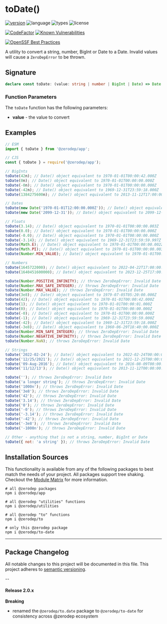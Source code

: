 # toDate()

[![version](https://img.shields.io/npm/v/@zerodep/to-integer?style=flat-square&color=blue)](https://www.npmjs.com/package/@zerodep/to-integer)
![language](https://img.shields.io/badge/typescript-100%25-blue?style=flat-square)
![types](https://img.shields.io/badge/types-included-blue?style=flat-square)
![license](https://img.shields.io/github/license/cdepage/zerodep?color=blue&style=flat-square)

[![CodeFactor](https://www.codefactor.io/repository/github/cdepage/zerodep/badge)](https://www.codefactor.io/repository/github/cdepage/zerodep)
[![Known Vulnerabilities](https://snyk.io/test/github/cdepage/zerodep/badge.svg)](https://snyk.io/test/github/cdepage/zerodep)

[![OpenSSF Best Practices](https://www.bestpractices.dev/projects/9225/badge)](https://www.bestpractices.dev/projects/9225)

A utility to convert a string, number, BigInt or Date to a Date. Invalid values will cause a `ZeroDepError` to be thrown.

## Signature

```typescript
declare const toDate: (value: string | number | BigInt | Date) => Date;
```

### Function Parameters

The `toDate` function has the following parameters:

- **value** - the value to convert

## Examples

```javascript
// ESM
import { toDate } from '@zerodep/app';

// CJS
const { toDate } = require('@zerodep/app');
```

```javascript
// BigInts
toDate(42n); // Date() object equivalent to 1970-01-01T00:00:42.000Z
toDate(0n); // Date() object equivalent to 1970-01-01T00:00:00.000Z
toDate(-0n); // Date() object equivalent to 1970-01-01T00:00:00.000Z
toDate(-42n); // Date() object equivalent to 1969-12-31T23:59:18.000Z
toDate(1384275600n); // Date() object equivalent to 2013-11-12T17:00:00.000Z

// Dates
toDate(new Date('1970-01-01T12:00:00.000Z')); // Date() object equivalent to 1970-01-01T12:00:00.000Z
toDate(new Date('2099-12-31')); // Date() object equivalent to 2099-12-31T12:00:00.000Z

// Floats
toDate(3.14); // Date() object equivalent to 1970-01-01T00:00:00.003Z
toDate(0.0); // Date() object equivalent to 1970-01-01T00:00:00.000Z
toDate(-0.0); // Date() object equivalent to 1970-01-01T00:00:00.000Z
toDate(-3.14); // Date() object equivalent to 1969-12-31T23:59:59.997Z
toDate(Math.E); // Date() object equivalent to 1970-01-01T00:00:00.002Z
toDate(Math.PI); // Date() object equivalent to 1970-01-01T00:00:00.003Z
toDate(Number.MIN_VALUE); // Date() object equivalent to 1970-01-01T00:00:00.000Z

// Numbers
toDate(1645722000); // Date() object equivalent to 2022-04-22T17:00:00.000Z
toDate(1640451600000); // Date() object equivalent to 2023-12-25T17:00:00.000Z

toDate(Number.POSITIVE_INFINITY); // throws ZeroDepError: Invalid Date
toDate(Number.MAX_SAFE_INTEGER); // throws ZeroDepError: Invalid Date
toDate(Number.MAX_VALUE); // throws ZeroDepError: Invalid Date
toDate(3e8); // Date() object equivalent to 1979-07-05T05:20:00.000Z
toDate(42); // Date() object equivalent to 1970-01-01T00:00:42.000Z
toDate(1); // Date() object equivalent to 1970-01-01T00:00:01.000Z
toDate(0); // Date() object equivalent to 1970-01-01T00:00:00.000Z
toDate(-0); // Date() object equivalent to 1970-01-01T00:00:00.000Z
toDate(-1); // Date() object equivalent to 1969-12-31T23:59:59.000Z
toDate(-42); // Date() object equivalent to 1969-12-31T23:59:18.000Z
toDate(-3e8); // Date() object equivalent to 1960-06-29T18:40:00.000Z
toDate(Number.MIN_SAFE_INTEGER); // throws ZeroDepError: Invalid Date
toDate(Number.NEGATIVE_INFINITY); // throws ZeroDepError: Invalid Date
toDate(Number.NaN); // throws ZeroDepError: Invalid Date

// Strings
toDate('2022-02-24'); // Date() object equivalent to 2022-02-24T00:00:00.000Z
toDate('12/25/2021'); // Date() object equivalent to 2021-12-25T00:00:00.000Z
toDate('09-Aug-2016'); // Date() object equivalent to 2016-08-09T00:00:00.000Z
toDate('11/12/13'); // Date() object equivalent to 2013-11-12T00:00:00.000Z

toDate(''); // throws ZeroDepError: Invalid Date
toDate('a longer string'); // throws ZeroDepError: Invalid Date
toDate('1000n'); // throws ZeroDepError: Invalid Date
toDate('3e8'); // throws ZeroDepError: Invalid Date
toDate('42'); // throws ZeroDepError: Invalid Date
toDate('3.14'); // throws ZeroDepError: Invalid Date
toDate('0'); // throws ZeroDepError: Invalid Date
toDate('-0'); // throws ZeroDepError: Invalid Date
toDate('-3.14'); // throws ZeroDepError: Invalid Date
toDate('-42'); // throws ZeroDepError: Invalid Date
toDate('-3e8'); // throws ZeroDepError: Invalid Date
toDate('-1000n'); // throws ZeroDepError: Invalid Date

// Other - anything that is not a string, number, BigInt or Date
toDate({ not: 'a string' }); // throws ZeroDepError: Invalid Date
```

## Installation Sources

This functionality is available from any of the following packages to best match the needs of your project. All packages support tree shaking. Checkout the [Module Matrix](/) for more information.

```shell
# all @zerodep packages
npm i @zerodep/app

# all @zerodep "utilities" functions
npm i @zerodep/utilities

# all @zerodep "to" functions
npm i @zerodep/to

# only this @zerodep package
npm i @zerodep/to-date
```

---

## Package Changelog

All notable changes to this project will be documented in this file. This project adheres to [semantic versioning](https://semver.org/spec/v2.0.0.html).

--

#### Release 2.0.x

**Breaking**

- renamed the `@zerodep/to.date` package to `@zerodep/to-date` for consistency across @zerodep ecosystem
